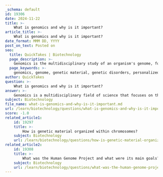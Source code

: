 ```yaml
---
_schema: default
id: 19306
date: 2024-11-22
title: >-
    What is genomics and why is it important?
article_title: >-
    What is genomics and why is it important?
date_format: MMM DD, YYYY
post_on_text: Posted on
seo:
  title: QuickTakes | Biotechnology
  page_description: >-
    Genomics is the multidisciplinary study of an organism's genome, focusing on its genetic material and implications for health, agriculture, and evolutionary biology.
  page_keywords: >-
    genomics, genome, genetic material, genetic disorders, personalized medicine, pharmacogenomics, evolutionary biology, agricultural improvements, biotechnology, synthetic biology, public health, bioinformatics, data analysis
author: QuickTakes
question: >-
    What is genomics and why is it important?
answer: >-
    Genomics is a multidisciplinary field of science that focuses on the study of an organism's entire set of genetic material, known as its genome. This includes the analysis of the structure, function, and interactions of all genes and other components that comprise the genome. The genome is primarily made up of DNA, which contains the instructions necessary for the development, functioning, and reproduction of living organisms, ranging from single-celled bacteria to complex multicellular organisms like plants and animals.\n\nThe importance of genomics lies in its ability to provide comprehensive insights into genetic information and its implications. Here are several key reasons why genomics is significant:\n\n1. **Understanding Genetic Disorders**: Genomics plays a crucial role in identifying the genetic basis of diseases, which can lead to better diagnosis, treatment, and prevention strategies. For instance, the Human Genome Project has significantly advanced our understanding of genetic disorders and has opened avenues for personalized medicine.\n\n2. **Applications in Medicine**: Genomic data is increasingly used in pharmacogenomics, which studies how genes affect a person's response to drugs. This can lead to more effective and tailored treatments based on an individual's genetic makeup.\n\n3. **Evolutionary Biology**: Genomics allows scientists to study genetic variations and evolutionary relationships among species, providing insights into biodiversity and the mechanisms of evolution.\n\n4. **Agricultural Improvements**: In agriculture, genomics is used to enhance crop yields, improve resistance to diseases, and develop plants that can thrive in challenging environmental conditions.\n\n5. **Biotechnology and Synthetic Biology**: Genomics underpins many biotechnological advancements, including genetic engineering and synthetic biology, which have applications in various fields such as biofuels, pharmaceuticals, and environmental management.\n\n6. **Public Health**: Genomics has been pivotal in understanding infectious diseases, as seen during the COVID-19 pandemic, where genomic sequencing was essential for tracking virus mutations and developing vaccines.\n\n7. **Data Generation and Analysis**: The field generates vast amounts of data, necessitating the use of bioinformatics tools to analyze and interpret genomic information, which is crucial for advancing research and applications in genomics.\n\nIn summary, genomics is vital for advancing our understanding of biology, improving health outcomes, and addressing challenges in agriculture and environmental sustainability. Its interdisciplinary nature combines genetics, computational biology, and various other scientific fields, making it a cornerstone of modern biological research and application.
subject: Biotechnology
file_name: what-is-genomics-and-why-is-it-important.md
url: /learn/biotechnology/questions/what-is-genomics-and-why-is-it-important
score: -1.0
related_article1:
    id: 19297
    title: >-
        How is genetic material organized within chromosomes?
    subject: Biotechnology
    url: /learn/biotechnology/questions/how-is-genetic-material-organized-within-chromosomes
related_article2:
    id: 19308
    title: >-
        What was the Human Genome Project and what were its main goals?
    subject: Biotechnology
    url: /learn/biotechnology/questions/what-was-the-human-genome-project-and-what-were-its-main-goals
---
```


&nbsp;
